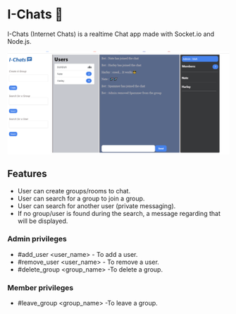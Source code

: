 # I-Chats 💬

I-Chats (Internet Chats) is a realtime Chat app made with Socket.io and Node.js.

![](public/I-chats_image.png)


## Features
* User can create groups/rooms to chat.
* User can search for a group to join a group. 
* User can search for another user (private messaging).
* If no group/user is found during the search, a message regarding that will be displayed.

### Admin privileges
* #add_user <user_name> - To add a user.
* #remove_user <user_name> - To remove a user.
* #delete_group <group_name> -To delete a group.

### Member privileges
* #leave_group <group_name> -To leave a group.
